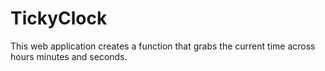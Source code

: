 # TickyClock

This web application creates a function that grabs the current time across hours minutes and seconds. 
